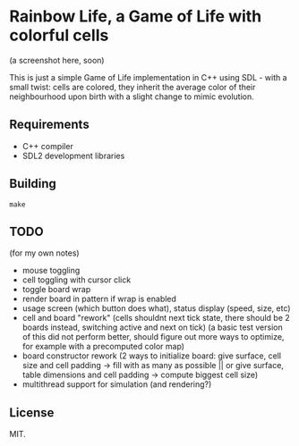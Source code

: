 # Rainbow Life, a Game of Life with colorful cells

(a screenshot here, soon)

This is just a simple Game of Life implementation in C++ using SDL - with a small twist: cells are colored, they inherit the average color of their neighbourhood upon birth with a slight change to mimic evolution.

## Requirements

* C++ compiler
* SDL2 development libraries

## Building

```
make
```

## TODO

(for my own notes)

* mouse toggling
* cell toggling with cursor click
* toggle board wrap
* render board in pattern if wrap is enabled
* usage screen (which button does what), status display (speed, size, etc)
* cell and board "rework" (cells shouldnt next tick state, there should be 2 boards instead, switching active and next on tick) (a basic test version of this did not perform better, should figure out more ways to optimize, for example with a precomputed color map)
* board constructor rework (2 ways to initialize board: give surface, cell size and cell padding -> fill with as many as possible || or give surface, table dimensions and cell padding -> compute biggest cell size)
* multithread support for simulation (and rendering?)

## License

MIT.
